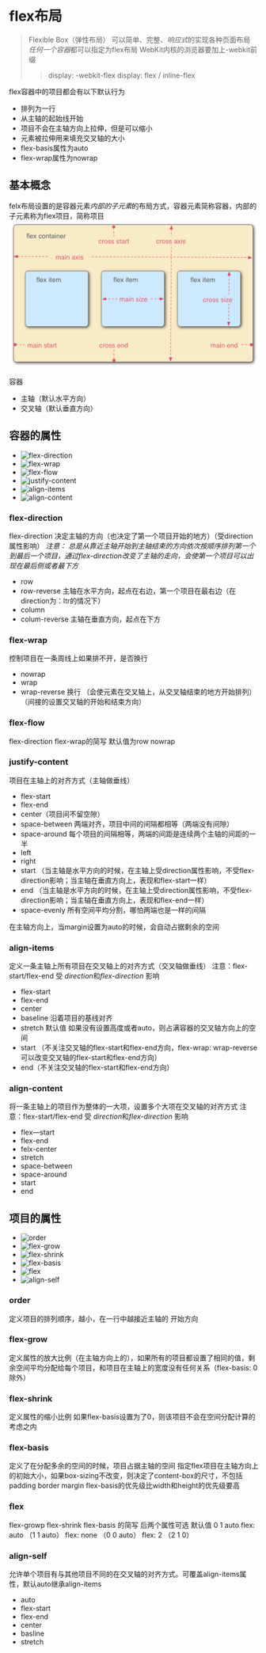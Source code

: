 # flex布局
> Flexible Box（弹性布局）
> 可以简单、完整、*响应式*的实现各种页面布局
> *任何一个容器*都可以指定为flex布局
> WebKit内核的浏览器要加上-webkit前缀
  >> display: -webkit-flex
  >> display: flex / inline-flex

flex容器中的项目都会有以下默认行为
+ 排列为一行
+ 从主轴的起始线开始
+ 项目不会在主轴方向上拉伸，但是可以缩小
+ 元素被拉伸用来填充交叉轴的大小
+ flex-basis属性为auto
+ flex-wrap属性为nowrap

## 基本概念
felx布局设置的是容器元素*内部的子元素*的布局方式，容器元素简称容器，内部的子元素称为flex项目，简称项目
![flex布局基本概念](3791e575c48b3698be6a94ae1dbff79d.png)

容器
+ 主轴（默认水平方向）
+ 交叉轴（默认垂直方向）

## 容器的属性
+ ![flex-direction](#flex-direction)
+ ![flex-wrap](#flex-wrap)
+ ![flex-flow](#flex-flow)
+ ![justify-content](#justify-content)
+ ![align-items](#align-items)
+ ![align-content](#align-content)

### flex-direction
flex-direction 决定主轴的方向（也决定了第一个项目开始的地方）（受direction属性影响）
*注意： 总是从靠近主轴开始到主轴结束的方向依次按顺序排列第一个到最后一个项目，通过flex-direction改变了主轴的走向，会使第一个项目可以出现在最后侧或者最下方*
+ row 
+ row-reverse 主轴在水平方向，起点在右边，第一个项目在最右边（在direction为：ltr的情况下）
+ column
+ colum-reverse 主轴在垂直方向，起点在下方

### flex-wrap
控制项目在一条周线上如果排不开，是否换行
+ nowrap
+ wrap
+ wrap-reverse 换行 （会使元素在交叉轴上，从交叉轴结束的地方开始排列）（间接的设置交叉轴的开始和结束方向）

### flex-flow
flex-direction flex-wrap的简写 默认值为row nowrap

### justify-content
项目在主轴上的对齐方式（主轴做垂线）
+ flex-start
+ flex-end
+ center（项目间不留空隙）
+ space-between 两端对齐，项目中间的间隔都相等（两端没有间隙）
+ space-around 每个项目的间隔相等，两端的间距是连续两个主轴的间距的一半
+ left
+ right
+ start （当主轴是水平方向的时候，在主轴上受direction属性影响，不受flex-direction影响；当主轴在垂直方向上，表现和flex-start一样）
+ end （当主轴是水平方向的时候，在主轴上受direction属性影响，不受flex-direction影响；当主轴在垂直方向上，表现和flex-end一样）
+ space-evenly 所有空间平均分割，哪怕两端也是一样的间隔

在主轴方向上，当margin设置为auto的时候，会自动占据剩余的空间

### align-items
定义一条主轴上所有项目在交叉轴上的对齐方式（交叉轴做垂线）
注意：flex-start/flex-end 受 *direction*和*flex-direction* 影响
+ flex-start
+ flex-end
+ center
+ baseline 沿着项目的基线对齐
+ stretch 默认值 如果没有设置高度或者auto，则占满容器的交叉轴方向上的空间
+ start （不关注交叉轴的flex-start和flex-end方向，flex-wrap: wrap-reverse可以改变交叉轴的flex-start和flex-end方向）
+ end（不关注交叉轴的flex-start和flex-end方向）

### align-content
将一条主轴上的项目作为整体的一大项，设置多个大项在交叉轴的对齐方式
注意：flex-start/flex-end 受 *direction*和*flex-direction* 影响
+ flex—start
+ flex-end
+ felx-center
+ stretch
+ space-between
+ space-around
+ start
+ end

## 项目的属性
+ ![order](#order)
+ ![flex-grow](#flex-grow)
+ ![flex-shrink](#flex-shrink)
+ ![flex-basis](#flex-basis)
+ ![flex](#flex)
+ ![align-self](#align-self)

### order
定义项目的排列顺序，越小，在一行中越接近主轴的 开始方向

### flex-grow
定义属性的放大比例（在主轴方向上的），如果所有的项目都设置了相同的值，剩余空间平均分配给每个项目，和项目在主轴上的宽度没有任何关系（flex-basis: 0 除外）

### flex-shrink
定义属性的缩小比例
如果flex-basis设置为了0，则该项目不会在空间分配计算的考虑之内

### flex-basis
定义了在分配多余的空间的时候，项目占据主轴的空间
指定flex项目在主轴方向上的初始大小，如果box-sizing不改变，则决定了content-box的尺寸，不包括padding border margin
flex-basis的优先级比width和height的优先级要高

### flex
flex-growp flex-shrink flex-basis 的简写
后两个属性可选
默认值 0 1 auto
flex: auto （1 1 auto）
flex: none （0 0 auto）
flex: 2 （2 1 0）

### align-self
允许单个项目有与其他项目不同的在交叉轴的对齐方式。可覆盖align-items属性，默认auto继承align-items
+ auto
+ flex-start
+ flex-end
+ center
+ basline
+ stretch